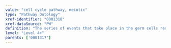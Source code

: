 ```yaml
---
value: "cell cycle pathway, meiotic"
type: "Pathway Ontology"
xref-identifier: "0001318"
xref-dataSource: "PW"
definition: "The series of events that take place in the germ cells resulting in the production of four non-identical haploid cells from each diploid cell that enters the cycle. Meiosis involves chromosomal pairing and exchange of DNA segments or recombination."
level: "Level 4+"
parents: ['0001317']
---
```

